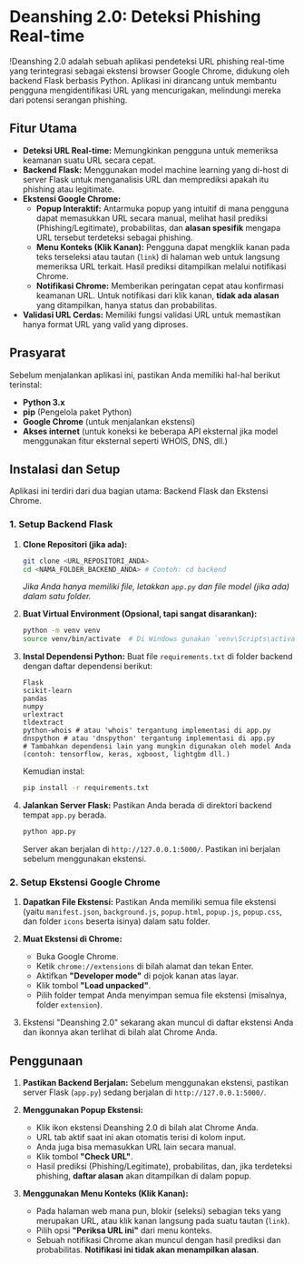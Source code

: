# Deanshing 2.0: Deteksi Phishing Real-time

!Deanshing 2.0 adalah sebuah aplikasi pendeteksi URL phishing real-time yang terintegrasi sebagai ekstensi browser Google Chrome, didukung oleh backend Flask berbasis Python. Aplikasi ini dirancang untuk membantu pengguna mengidentifikasi URL yang mencurigakan, melindungi mereka dari potensi serangan phishing.

## Fitur Utama

* **Deteksi URL Real-time:** Memungkinkan pengguna untuk memeriksa keamanan suatu URL secara cepat.
* **Backend Flask:** Menggunakan model machine learning yang di-host di server Flask untuk menganalisis URL dan memprediksi apakah itu phishing atau legitimate.
* **Ekstensi Google Chrome:**
    * **Popup Interaktif:** Antarmuka popup yang intuitif di mana pengguna dapat memasukkan URL secara manual, melihat hasil prediksi (Phishing/Legitimate), probabilitas, dan **alasan spesifik** mengapa URL tersebut terdeteksi sebagai phishing.
    * **Menu Konteks (Klik Kanan):** Pengguna dapat mengklik kanan pada teks terseleksi atau tautan (`link`) di halaman web untuk langsung memeriksa URL terkait. Hasil prediksi ditampilkan melalui notifikasi Chrome.
    * **Notifikasi Chrome:** Memberikan peringatan cepat atau konfirmasi keamanan URL. Untuk notifikasi dari klik kanan, **tidak ada alasan** yang ditampilkan, hanya status dan probabilitas.
* **Validasi URL Cerdas:** Memiliki fungsi validasi URL untuk memastikan hanya format URL yang valid yang diproses.

## Prasyarat

Sebelum menjalankan aplikasi ini, pastikan Anda memiliki hal-hal berikut terinstal:

* **Python 3.x**
* **pip** (Pengelola paket Python)
* **Google Chrome** (untuk menjalankan ekstensi)
* **Akses internet** (untuk koneksi ke beberapa API eksternal jika model menggunakan fitur eksternal seperti WHOIS, DNS, dll.)

## Instalasi dan Setup

Aplikasi ini terdiri dari dua bagian utama: Backend Flask dan Ekstensi Chrome.

### 1. Setup Backend Flask

1.  **Clone Repositori (jika ada):**
    ```bash
    git clone <URL_REPOSITORI_ANDA>
    cd <NAMA_FOLDER_BACKEND_ANDA> # Contoh: cd backend
    ```
    *Jika Anda hanya memiliki file, letakkan `app.py` dan file model (jika ada) dalam satu folder.*

2.  **Buat Virtual Environment (Opsional, tapi sangat disarankan):**
    ```bash
    python -m venv venv
    source venv/bin/activate  # Di Windows gunakan `venv\Scripts\activate`
    ```

3.  **Instal Dependensi Python:**
    Buat file `requirements.txt` di folder backend dengan daftar dependensi berikut:
    ```
    Flask
    scikit-learn
    pandas
    numpy
    urlextract
    tldextract
    python-whois # atau 'whois' tergantung implementasi di app.py
    dnspython # atau 'dnspython' tergantung implementasi di app.py
    # Tambahkan dependensi lain yang mungkin digunakan oleh model Anda (contoh: tensorflow, keras, xgboost, lightgbm dll.)
    ```
    Kemudian instal:
    ```bash
    pip install -r requirements.txt
    ```

4.  **Jalankan Server Flask:**
    Pastikan Anda berada di direktori backend tempat `app.py` berada.
    ```bash
    python app.py
    ```
    Server akan berjalan di `http://127.0.0.1:5000/`. Pastikan ini berjalan sebelum menggunakan ekstensi.

### 2. Setup Ekstensi Google Chrome

1.  **Dapatkan File Ekstensi:**
    Pastikan Anda memiliki semua file ekstensi (yaitu `manifest.json`, `background.js`, `popup.html`, `popup.js`, `popup.css`, dan folder `icons` beserta isinya) dalam satu folder.

2.  **Muat Ekstensi di Chrome:**
    * Buka Google Chrome.
    * Ketik `chrome://extensions` di bilah alamat dan tekan Enter.
    * Aktifkan **"Developer mode"** di pojok kanan atas layar.
    * Klik tombol **"Load unpacked"**.
    * Pilih folder tempat Anda menyimpan semua file ekstensi (misalnya, folder `extension`).

3.  Ekstensi "Deanshing 2.0" sekarang akan muncul di daftar ekstensi Anda dan ikonnya akan terlihat di bilah alat Chrome Anda.

## Penggunaan

1.  **Pastikan Backend Berjalan:** Sebelum menggunakan ekstensi, pastikan server Flask (`app.py`) sedang berjalan di `http://127.0.0.1:5000/`.

2.  **Menggunakan Popup Ekstensi:**
    * Klik ikon ekstensi Deanshing 2.0 di bilah alat Chrome Anda.
    * URL tab aktif saat ini akan otomatis terisi di kolom input.
    * Anda juga bisa memasukkan URL lain secara manual.
    * Klik tombol **"Check URL"**.
    * Hasil prediksi (Phishing/Legitimate), probabilitas, dan, jika terdeteksi phishing, **daftar alasan** akan ditampilkan di dalam popup.

3.  **Menggunakan Menu Konteks (Klik Kanan):**
    * Pada halaman web mana pun, blokir (seleksi) sebagian teks yang merupakan URL, atau klik kanan langsung pada suatu tautan (`link`).
    * Pilih opsi **"Periksa URL ini"** dari menu konteks.
    * Sebuah notifikasi Chrome akan muncul dengan hasil prediksi dan probabilitas. **Notifikasi ini tidak akan menampilkan alasan**.

